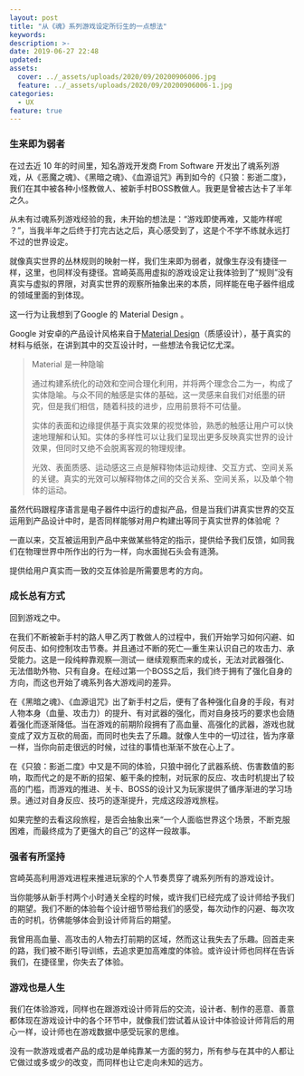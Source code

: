 ```yaml
---
layout: post
title: "从《魂》系列游戏设定所衍生的一点想法"
keywords: 
description: >-
date: 2019-06-27 22:48
updated: 
assets:
  cover: ../_assets/uploads/2020/09/20200906006.jpg
  feature: ../_assets/uploads/2020/09/20200906006-1.jpg
categories:
  - UX
feature: true
---
```


### 生来即为弱者

在过去近 10 年的时间里，知名游戏开发商 From Software 开发出了魂系列游戏，从《恶魔之魂》、《黑暗之魂》、《血源诅咒》再到如今的《只狼：影逝二度》，我们在其中被各种小怪教做人、被新手村BOSS教做人。我更是曾被古达卡了半年之久。

从未有过魂系列游戏经验的我，未开始的想法是：“游戏即使再难，又能咋样呢 ？”，当我半年之后终于打完古达之后，真心感受到了，这是个不学不练就永远打不过的世界设定。

就像真实世界的丛林规则的映射一样，我们生来即为弱者，就像生存没有捷径一样，这里，也同样没有捷径。宫崎英高用虚拟的游戏设定让我体验到了“规则”没有真实与虚拟的界限，对真实世界的观察所抽象出来的本质，同样能在电子器件组成的领域里面的到体现。

这一行为让我想到了Google 的 Material Design 。

Google 对安卓的产品设计风格来自于[Material Design](https://www.mdui.org/design/material-design/introduction.html#)（质感设计），基于真实的材料与纸张，在讲到其中的交互设计时，一些想法令我记忆尤深。

> Material 是一种隐喻
>
> 通过构建系统化的动效和空间合理化利用，并将两个理念合二为一，构成了实体隐喻。与众不同的触感是实体的基础，这一灵感来自我们对纸墨的研究，但是我们相信，随着科技的进步，应用前景将不可估量。
>
> 实体的表面和边缘提供基于真实效果的视觉体验，熟悉的触感让用户可以快速地理解和认知。实体的多样性可以让我们呈现出更多反映真实世界的设计效果，但同时又绝不会脱离客观的物理规律。
>
> 光效、表面质感、运动感这三点是解释物体运动规律、交互方式、空间关系的关键。真实的光效可以解释物体之间的交合关系、空间关系，以及单个物体的运动。

虽然代码跟程序语言是电子器件中运行的虚拟产品，但是当我们讲真实世界的交互运用到产品设计中时，是否同样能够对用户构建出等同于真实世界的体验呢 ？

一直以来，交互被运用到产品中来做某些特定的指示，提供给予我们反馈，如同我们在物理世界中所作出的行为一样，向水面抛石头会有涟漪。

提供给用户真实而一致的交互体验是所需要思考的方向。

### 成长总有方式

回到游戏之中。

在我们不断被新手村的路人甲乙丙丁教做人的过程中，我们开始学习如何闪避、如何反击、如何控制攻击节奏。并且通过不断的死亡—重生来认识自己的攻击力、承受能力。这是一段纯粹靠观察—测试— 继续观察而来的成长，无法对武器强化、无法借助外物、只有自身。在经过第一个BOSS之后，我们终于拥有了强化自身的方向，而这也开始了魂系列各大游戏间的差异。

在《黑暗之魂》、《血源诅咒》出了新手村之后，便有了各种强化自身的手段，有对人物本身（血量、攻击力）的提升、有对武器的强化，而对自身技巧的要求也会随着强化而逐渐降低。当在游戏的前期阶段拥有了高血量、高强化的武器，游戏也就变成了双方互砍的局面，而同时也失去了乐趣。就像人生中的一切过往，皆为序章一样，当你向前走很远的时候，过往的事情也渐渐不放在心上了。

在《只狼：影逝二度》中又是不同的体验，只狼中弱化了武器系统、伤害数值的影响，取而代之的是不断的招架、躯干条的控制，对玩家的反应、攻击时机提出了较高的门槛，而游戏的推进、关卡、BOSS的设计又为玩家提供了循序渐进的学习场景。通过对自身反应、技巧的逐渐提升，完成这段游戏旅程。

如果完整的去看这段旅程，是否会抽象出来“一个人面临世界这个场景，不断克服困难，而最终成为了更强大的自己”的这样一段故事。

### 强者有所坚持

宫崎英高利用游戏进程来推进玩家的个人节奏贯穿了魂系列所有的游戏设计。

当你能够从新手村两个小时通关全程的时候，或许我们已经完成了设计师给予我们的期望。我们不断的体验每个设计细节带给我们的感受，每次动作的闪避、每次攻击的时机，彷佛能够体会到设计师背后的期望。

我曾用高血量、高攻击的人物去打前期的区域，然而这让我失去了乐趣。回首走来的路，我们被不断引导训练，去追求更加高难度的体验。或许设计师也同样在告诉我们，在捷径里，你失去了体验。

### 游戏也是人生

我们在体验游戏，同样也在跟游戏设计师背后的交流，设计者、制作的恶意、善意都体现在游戏设计中的各个环节中，就像我们尝试着从设计中体验设计师背后的用心一样，设计师也在游戏数据中感受玩家的思维。

没有一款游戏或者产品的成功是单纯靠某一方面的努力，所有参与在其中的人都让它做过或多或少的改变，而同样也让它走向未知的远方。



